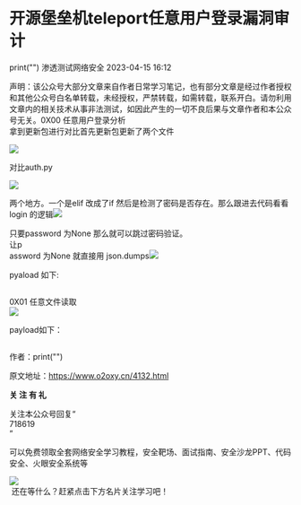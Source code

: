 #  开源堡垒机teleport任意用户登录漏洞审计   
print("")  渗透测试网络安全   2023-04-15 16:12  
  
声明：该公众号大部分文章来自作者日常学习笔记，也有部分文章是经过作者授权和其他公众号白名单转载，未经授权，严禁转载，如需转载，联系开白。请勿利用文章内的相关技术从事非法测试，如因此产生的一切不良后果与文章作者和本公众号无关。0X00 任意用户登录分析  
拿到更新包进行对比首先更新包更新了两个文件  
  
![](https://mmbiz.qpic.cn/mmbiz_png/ewSxvszRhM4UU95wvgaUY1WBuRznG6RJCDicfMAKMoMjul8E2mGplHqOAbWiaWNQicRroDPq3DWGso7gqxd1mjnYQ/640?wx_fmt=png "")  
  
对比auth.py  
  
![](https://mmbiz.qpic.cn/mmbiz_png/ewSxvszRhM4UU95wvgaUY1WBuRznG6RJ4CzEdYKYuibHcz8gk5fapy73Aaga7e3djs8BhGUsiazB0ETTO4rF9G7Q/640?wx_fmt=png "")  
  
两个地方。一个是elif 改成了if 然后是检测了密码是否存在。那么跟进去代码看看login 的逻辑![](https://mmbiz.qpic.cn/mmbiz_png/ewSxvszRhM4UU95wvgaUY1WBuRznG6RJicicGiav5bguIPbIfOCOZV5MelkRnAXdObbVzNIOK1YrAJNWVFo01J4xQ/640?wx_fmt=png "")  
  
只要password 为None 那么就可以跳过密码验证。  
让p  
assword 为None 就直接用 json.dumps![](https://mmbiz.qpic.cn/mmbiz_png/ewSxvszRhM4UU95wvgaUY1WBuRznG6RJ7mYNjELCjHF9lhfLjducT3gTVZcsF4iayS0az2lEXojrDtW6ffqw7icg/640?wx_fmt=png "")  
  
pyaload 如下:  
  
```
```  
  
0X01 任意文件读取  
![](https://mmbiz.qpic.cn/mmbiz_png/ewSxvszRhM4UU95wvgaUY1WBuRznG6RJF8IpXfucrJYPTGF0eJMcK0aCfD1l7fQiaGOgVPPvdHUaiaRomBeZBVAQ/640?wx_fmt=png "")  
  
payload如下：  
```
```  
  
作者：print("")  
  
原文地址：https://www.o2oxy.cn/4132.html  
  
**关 注 有 礼**  
  
  
  
关注本公众号回复“  
718619  
”  
  
可以免费领取全套网络安全学习教程，安全靶场、面试指南、安全沙龙PPT、代码安全、火眼安全系统等  
  
![](https://mmbiz.qpic.cn/mmbiz_png/XOPdGZ2MYOeSsicAgIUNHtMib9a69NOWXw1A7mgRqqiat1SycQ0b6e5mBqC0pVJ3oicrQnCTh4gqMGiaKUPicTsUc4Tw/640?wx_fmt=png&wxfrom=5&wx_lazy=1&wx_co=1 "")  
 还在等什么？赶紧点击下方名片关注学习吧！  
  
  
  
  
